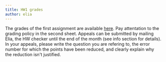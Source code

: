 ```yaml
---
title: HW1 grades
author: elia
---
```


The grades of the first assignment are available [here](https://docs.google.com/spreadsheets/d/1HpHiFKeR0g_FtTO9mc2sOV7_geSnzxBmoSE6MPgLubo/edit?usp=sharing). Pay attentation to the grading policy in the second sheet.
Appeals can be submitted by mailing Elia, the HW checker until the end of the month (see info section for details). In your appeals, please write the question you are refering to, the error number for which the points have been reduced, and clearly explain why the reduction isn't justified.
